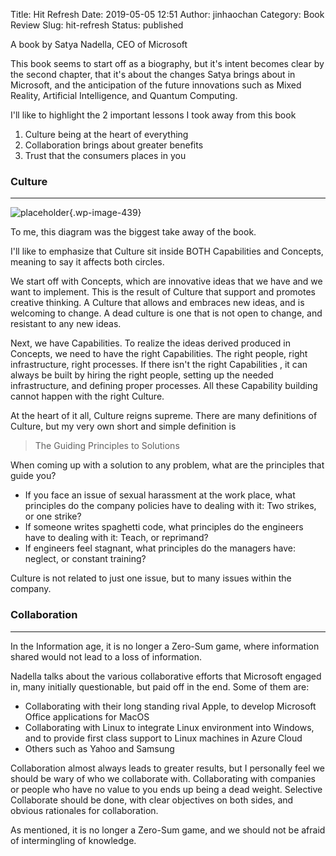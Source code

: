 Title: Hit Refresh
Date: 2019-05-05 12:51
Author: jinhaochan
Category: Book Review
Slug: hit-refresh
Status: published



A book by Satya Nadella, CEO of Microsoft





This book seems to start off as a biography, but it's intent becomes clear by the second chapter, that it's about the changes Satya brings about in Microsoft, and the anticipation of the future innovations such as Mixed Reality, Artificial Intelligence, and Quantum Computing.





I'll like to highlight the 2 important lessons I took away from this book



<!-- wp:list {"ordered":true} -->

1.  Culture being at the heart of everything
2.  Collaboration brings about greater benefits
3.  Trust that the consumers places in you



<!-- wp:heading {"level":3} -->

### Culture





------------------------------------------------------------------------



</p>
<!-- wp:image {"id":439} -->


![placeholder]({attach}media/2019/05/picture1.png){.wp-image-439}






To me, this diagram was the biggest take away of the book.





I'll like to emphasize that Culture sit inside BOTH Capabilities and Concepts, meaning to say it affects both circles.





We start off with Concepts, which are innovative ideas that we have and we want to implement. This is the result of Culture that support and promotes creative thinking. A Culture that allows and embraces new ideas, and is welcoming to change. A dead culture is one that is not open to change, and resistant to any new ideas.





Next, we have Capabilities. To realize the ideas derived produced in Concepts, we need to have the right Capabilities. The right people, right infrastructure, right processes. If there isn't the right Capabilities , it can always be built by hiring the right people, setting up the needed infrastructure, and defining proper processes. All these Capability building cannot happen with the right Culture.





At the heart of it all, Culture reigns supreme. There are many definitions of Culture, but my very own short and simple definition is



<!-- wp:quote -->

> The Guiding Principles to Solutions

<!-- /wp:quote -->



When coming up with a solution to any problem, what are the principles that guide you?





-   If you face an issue of sexual harassment at the work place, what principles do the company policies have to dealing with it: Two strikes, or one strike?
-   If someone writes spaghetti code, what principles do the engineers have to dealing with it: Teach, or reprimand?
-   If engineers feel stagnant, what principles do the managers have: neglect, or constant training?





Culture is not related to just one issue, but to many issues within the company.



<!-- wp:heading {"level":3} -->

### Collaboration





------------------------------------------------------------------------



</p>


In the Information age, it is no longer a Zero-Sum game, where information shared would not lead to a loss of information.





Nadella talks about the various collaborative efforts that Microsoft engaged in, many initially questionable, but paid off in the end. Some of them are:





-   Collaborating with their long standing rival Apple, to develop Microsoft Office applications for MacOS
-   Collaborating with Linux to integrate Linux environment into Windows, and to provide first class support to Linux machines in Azure Cloud
-   Others such as Yahoo and Samsung





Collaboration almost always leads to greater results, but I personally feel we should be wary of who we collaborate with. Collaborating with companies or people who have no value to you ends up being a dead weight. Selective Collaborate should be done, with clear objectives on both sides, and obvious rationales for collaboration.





As mentioned, it is no longer a Zero-Sum game, and we should not be afraid of intermingling of knowledge.


